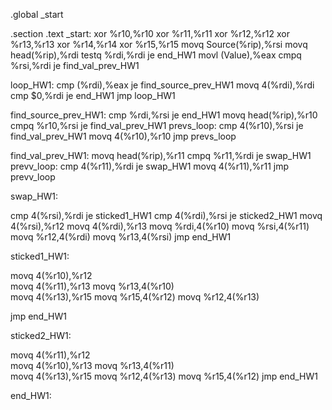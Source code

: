 .global _start

  .section .text
_start: 
   xor %r10,%r10
   xor %r11,%r11
   xor %r12,%r12
   xor %r13,%r13
   xor %r14,%r14
   xor %r15,%r15
   movq Source(%rip),%rsi
   movq head(%rip),%rdi 
   testq %rdi,%rdi
   je end_HW1
   movl (Value),%eax
   cmpq %rsi,%rdi
   je find_val_prev_HW1
  

loop_HW1: 
   cmp (%rdi),%eax
   je find_source_prev_HW1
   movq 4(%rdi),%rdi
   cmp $0,%rdi
   je end_HW1 
   jmp loop_HW1 


find_source_prev_HW1:
    cmp %rdi,%rsi
    je end_HW1
    movq head(%rip),%r10
    cmpq %r10,%rsi
    je find_val_prev_HW1
prevs_loop:
    cmp 4(%r10),%rsi
    je find_val_prev_HW1
    movq 4(%r10),%r10
    jmp prevs_loop

find_val_prev_HW1:
     movq head(%rip),%r11
     cmpq %r11,%rdi
     je swap_HW1
prevv_loop:
     cmp 4(%r11),%rdi
    je swap_HW1
    movq 4(%r11),%r11
    jmp prevv_loop


   

swap_HW1: 

   cmp 4(%rsi),%rdi
   je sticked1_HW1
   cmp 4(%rdi),%rsi
   je sticked2_HW1
   movq 4(%rsi),%r12
   movq 4(%rdi),%r13
   movq %rdi,4(%r10)
   movq %rsi,4(%r11) 
   movq %r12,4(%rdi)
   movq %r13,4(%rsi)
   jmp end_HW1

sticked1_HW1: 
   
   movq 4(%r10),%r12  
   movq 4(%r11),%r13
   movq %r13,4(%r10)  
   movq 4(%r13),%r15
   movq %r15,4(%r12) 
   movq %r12,4(%r13)
  
   
   jmp end_HW1
   

sticked2_HW1: 
  
   movq 4(%r11),%r12  
   movq 4(%r10),%r13
   movq %r13,4(%r11)  
   movq 4(%r13),%r15
   movq %r12,4(%r13)
   movq %r15,4(%r12) 
   jmp end_HW1
   
   
end_HW1: 
  

